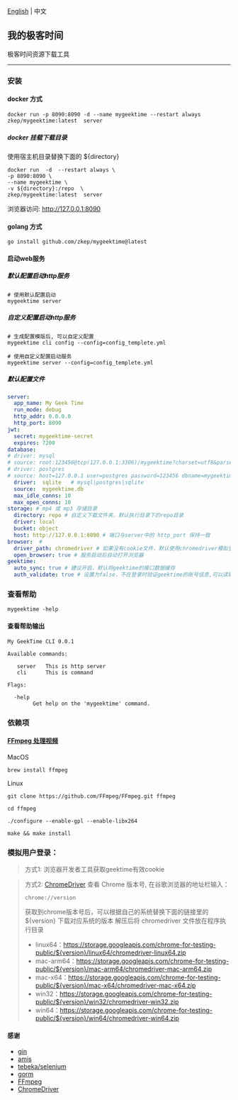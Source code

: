  [English](./README.md) | 中文
 

## 我的极客时间
极客时间资源下载工具

---
### 安装
#### docker 方式
```shell
docker run -p 8090:8090 -d --name mygeektime --restart always zkep/mygeektime:latest  server  
```

##### docker 挂载下载目录
使用宿主机目录替换下面的 ${directory}
```shell
docker run  -d  --restart always \
-p 8090:8090 \
--name mygeektime \
-v ${directory}:/repo  \
zkep/mygeektime:latest  server   
```
浏览器访问:  http://127.0.0.1:8090


#### golang 方式
```shell
go install github.com/zkep/mygeektime@latest
```

#### 启动web服务

##### 默认配置启动http服务
```shell
# 使用默认配置启动
mygeektime server
```

##### 自定义配置启动http服务
```shell
# 生成配置模版后, 可以自定义配置
mygeektime cli config --config=config_templete.yml

# 使用自定义配置启动服务
mygeektime server --config=config_templete.yml
```

##### 默认配置文件
```yaml
server:
  app_name: My Geek Time
  run_mode: debug
  http_addr: 0.0.0.0
  http_port: 8090
jwt:
  secret: mygeektime-secret
  expires: 7200
database:
# driver: mysql
# source: root:123456@tcp(127.0.0.1:3306)/mygeektime?charset=utf8&parseTime=True&loc=Local&timeout=1000ms
# driver: postgres
# source: host=127.0.0.1 user=postgres password=123456 dbname=mygeektime port=5432 sslmode=disable TimeZone=Asia/Shanghai
  driver:  sqlite   # mysql|postgres|sqlite
  source:  mygeektime.db
  max_idle_conns: 10
  max_open_conns: 10
storage: # mp4 或 mp3 存储目录
  directory: repo # 自定义下载文件夹，默认执行目录下的repo目录
  driver: local
  bucket: object
  host: http://127.0.0.1:8090 # 端口与server中的 http_port 保持一致
browser:  # 
  driver_path: chromedriver # 如果没有cookie文件，默认使用chromedriver模拟登录获取cookie
  open_browser: true # 服务启动后自动打开浏览器
geektime:
  auto_sync: true # 建议开启，默认将geektime的接口数据缓存
  auth_validate: true # 设置为false，不在登录时验证geektime的账号信息,可以读取已经缓存的下载任务
```


### 查看帮助
```shell
mygeektime -help
```
#### 查看帮助输出
```shell
My GeekTime CLI 0.0.1

Available commands:

   server   This is http server 
   cli      This is command 

Flags:

  -help
        Get help on the 'mygeektime' command.
```

### 依赖项

#### [FFmpeg 处理视频](https://ffmpeg.org/download.html)

MacOS
```shell
brew install ffmpeg        
```
Linux
```shell
git clone https://github.com/FFmpeg/FFmpeg.git ffmpeg

cd ffmpeg

./configure --enable-gpl --enable-libx264

make && make install
```

### 模拟用户登录：

> 方式1: 浏览器开发者工具获取geektime有效cookie
    
> 方式2: [ChromeDriver](https://googlechromelabs.github.io/chrome-for-testing/#stable)
> 查看 Chrome 版本号, 在谷歌浏览器的地址栏输入：  
>```shell
>chrome://version
>```
> 获取到chrome版本号后，可以根据自己的系统替换下面的链接里的 ${version} 下载对应系统的版本
解压后将 chromedriver 文件放在程序执行目录
>* linux64：https://storage.googleapis.com/chrome-for-testing-public/${version}/linux64/chromedriver-linux64.zip
>* mac-arm64：https://storage.googleapis.com/chrome-for-testing-public/${version}/mac-arm64/chromedriver-mac-arm64.zip
>* mac-x64：https://storage.googleapis.com/chrome-for-testing-public/${version}/mac-x64/chromedriver-mac-x64.zip
>* win32：https://storage.googleapis.com/chrome-for-testing-public/${version}/win32/chromedriver-win32.zip
>* win64：https://storage.googleapis.com/chrome-for-testing-public/${version}/win64/chromedriver-win64.zip


#### 感谢
* [gin](https://github.com/gin-gonic/gin)
* [amis](https://github.com/baidu/amis)
* [tebeka/selenium](https://github.com/tebeka/selenium)
* [gorm](https://github.com/go-gorm/gorm)
* [FFmpeg](https://ffmpeg.org/download.html) 
* [ChromeDriver](https://developer.chrome.google.cn/docs/chromedriver/get-started)